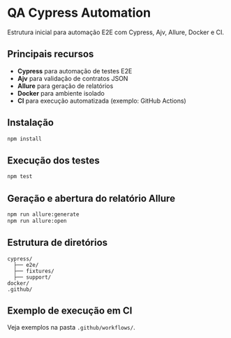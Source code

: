 # QA Cypress Automation

Estrutura inicial para automação E2E com Cypress, Ajv, Allure, Docker e CI.

## Principais recursos

- **Cypress** para automação de testes E2E
- **Ajv** para validação de contratos JSON
- **Allure** para geração de relatórios
- **Docker** para ambiente isolado
- **CI** para execução automatizada (exemplo: GitHub Actions)

## Instalação

```bash
npm install
```

## Execução dos testes

```bash
npm test
```

## Geração e abertura do relatório Allure

```bash
npm run allure:generate
npm run allure:open
```

## Estrutura de diretórios

```
cypress/
  ├── e2e/
  ├── fixtures/
  ├── support/
docker/
.github/
```

## Exemplo de execução em CI

Veja exemplos na pasta `.github/workflows/`.